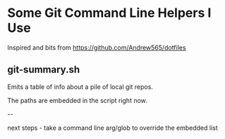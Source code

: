 
# Some Git Command Line Helpers I Use

Inspired and bits from https://github.com/Andrew565/dotfiles


## git-summary.sh

Emits a table of info about a pile of local git repos.

The paths are embedded in the script right now.

--

next steps - take a command line arg/glob to override the embedded list
